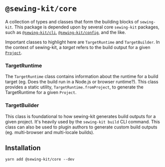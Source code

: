 # `@sewing-kit/core`

A collection of types and classes that form the building blocks of `sewing-kit`. This package is depended upon by several core `sewing-kit` packages, such as [`@sewing-kit/cli`](../cli), [`@sewing-kit/config`](../config), and the like.

Important classes to highlight here are `TargetRuntime` and `TargetBuilder`. In the context of sewing-kit, a _target_ refers to the build output for a given [`Project`](../model#project).

### TargetRuntime

The `TargetRuntime` class contains information about the runtime for a build target (eg. Does the build run in a Node.js or browser runtime?). This class provides a static utility, `TargetRuntime.fromProject`, to generate the TargetRuntime for a given `Project`.

### TargetBuilder

This class is foundational to how sewing-kit generates build outputs for a given project. It's heavily used by the `sewing-kit build` CLI command. This class can also be used to plugin authors to generate custom build outputs (eg. multi-browser and multi-locale builds).

## Installation

```
yarn add @sewing-kit/core --dev
```
